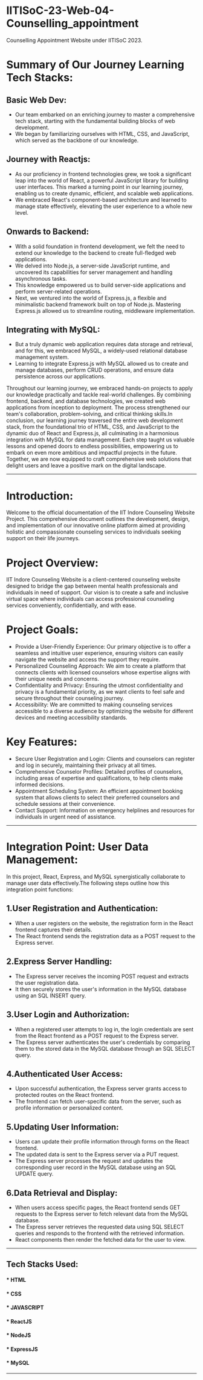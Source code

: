 # IITISoC-23-Web-04-Counselling_appointment
Counselling Appointment Website under IITISoC 2023.

# Summary of Our Journey Learning Tech Stacks:

## Basic Web Dev:
* Our team embarked on an enriching journey to master a comprehensive tech stack, starting with the fundamental building blocks of web development.
* We began by familiarizing ourselves with HTML, CSS, and JavaScript, which served as the backbone of our knowledge.

## Journey with Reactjs:
* As our proficiency in frontend technologies grew, we took a significant leap into the world of React, a powerful JavaScript library for building user interfaces. This marked a turning point in our learning journey, enabling us to create dynamic, efficient, and scalable web applications.
* We embraced React's component-based architecture and learned to manage state effectively, elevating the user experience to a whole new level.

## Onwards to Backend:
* With a solid foundation in frontend development, we felt the need to extend our knowledge to the backend to create full-fledged web applications.
* We delved into Node.js, a server-side JavaScript runtime, and uncovered its capabilities for server management and handling asynchronous tasks.
* This knowledge empowered us to build server-side applications and perform server-related operations.
* Next, we ventured into the world of Express.js, a flexible and minimalistic backend framework built on top of Node.js. Mastering Express.js allowed us to streamline routing, middleware implementation.

## Integrating with MySQL:
* But a truly dynamic web application requires data storage and retrieval, and for this, we embraced MySQL, a widely-used relational database management system.
* Learning to integrate Express.js with MySQL allowed us to create and manage databases, perform CRUD operations, and ensure data persistence across our applications.

Throughout our learning journey, we embraced hands-on projects to apply our knowledge practically and tackle real-world challenges. By combining frontend, backend, and database technologies, we created web applications from inception to deployment. The process strengthened our team's collaboration, problem-solving, and critical thinking skills.In conclusion, our learning journey traversed the entire web development stack, from the foundational trio of HTML, CSS, and JavaScript to the dynamic duo of React and Express.js, all culminating in a harmonious integration with MySQL for data management. Each step taught us valuable lessons and opened doors to endless possibilities, empowering us to embark on even more ambitious and impactful projects in the future. Together, we are now equipped to craft comprehensive web solutions that delight users and leave a positive mark on the digital landscape. 

*************************************************************************************************************************************************

# Introduction:
Welcome to the official documentation of the IIT Indore Counseling Website Project. This comprehensive document outlines the development, design, and implementation of our innovative online platform aimed at providing holistic and compassionate counseling services to individuals seeking support on their life journeys.

# Project Overview:
IIT Indore Counseling Website is a client-centered counseling website designed to bridge the gap between mental health professionals and individuals in need of support. Our vision is to create a safe and inclusive virtual space where individuals can access professional counseling services conveniently, confidentially, and with ease.

# Project Goals:
* Provide a User-Friendly Experience: Our primary objective is to offer a seamless and intuitive user experience, ensuring visitors can easily navigate the website and access the support they require.
* Personalized Counseling Approach: We aim to create a platform that connects clients with licensed counselors whose expertise aligns with their unique needs and concerns.
* Confidentiality and Privacy: Ensuring the utmost confidentiality and privacy is a fundamental priority, as we want clients to feel safe and secure throughout their counseling journey.
* Accessibility: We are committed to making counseling services accessible to a diverse audience by optimizing the website for different devices and meeting accessibility standards.

# Key Features:
* Secure User Registration and Login: Clients and counselors can register and log in securely, maintaining their privacy at all times.
* Comprehensive Counselor Profiles: Detailed profiles of counselors, including areas of expertise and qualifications, to help clients make informed decisions.
* Appointment Scheduling System: An efficient appointment booking system that allows clients to select their preferred counselors and schedule sessions at their convenience.
* Contact Support: Information on emergency helplines and resources for individuals in urgent need of assistance.

****************************************************************************************************************************************

# Integration Point: User Data Management:
In this project, React, Express, and MySQL synergistically collaborate to manage user data effectively.The following steps outline how this integration point functions:

## 1.User Registration and Authentication:
* When a user registers on the website, the registration form in the React frontend captures their details.
* The React frontend sends the registration data as a POST request to the Express server.

## 2.Express Server Handling:  
* The Express server receives the incoming POST request and extracts the user registration data.
* It then securely stores the user's information in the MySQL database using an SQL INSERT query.

## 3.User Login and Authorization:
* When a registered user attempts to log in, the login credentials are sent from the React frontend as a POST request to the Express server.
* The Express server authenticates the user's credentials by comparing them to the stored data in the MySQL database through an SQL SELECT query.

## 4.Authenticated User Access:

* Upon successful authentication, the Express server grants access to protected routes on the React frontend.
* The frontend can fetch user-specific data from the server, such as profile information or personalized content.

## 5.Updating User Information:

* Users can update their profile information through forms on the React frontend.
* The updated data is sent to the Express server via a PUT request.
* The Express server processes the request and updates the corresponding user record in the MySQL database using an SQL UPDATE query.

## 6.Data Retrieval and Display:

* When users access specific pages, the React frontend sends GET requests to the Express server to fetch relevant data from the MySQL database.
* The Express server retrieves the requested data using SQL SELECT queries and responds to the frontend with the retrieved information.
* React components then render the fetched data for the user to view.

*******************************************************************************************************************
## Tech Stacks Used:
#### * HTML
#### * CSS
#### * JAVASCRIPT
#### * ReactJS
#### * NodeJS
#### * ExpressJS
#### * MySQL

*******************************************************************************************************************



